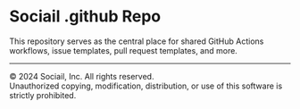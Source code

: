 # Sociail .github Repo
This repository serves as the central place for shared GitHub Actions workflows, issue templates, pull request templates, and more.



<hr>
© 2024 Sociail, Inc. All rights reserved.<br>
Unauthorized copying, modification, distribution, or use of this software is strictly prohibited.
